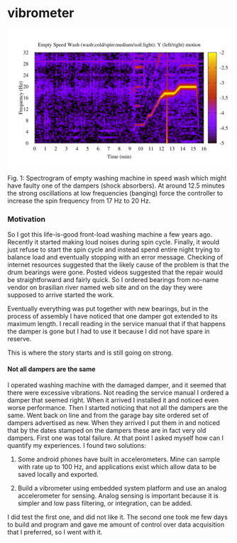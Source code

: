 # vibrometer


![image1](https://github.com/mkostrun/vibrometer/blob/master/art/lg-d1-201901120934-ch2.png?raw=true)

Fig. 1: Spectrogram of empty washing machine in speed wash which might have faulty
one of the dampers (shock absorbers).
At around 12.5 minutes the strong oscillations at low frequencies (banging)
force the controller to increase the spin frequency from 17 Hz to 20 Hz.


### Motivation

So I got this life-is-good front-load washing machine a few years ago. Recently it started making loud
noises during spin cycle. Finally, it would just refuse to start the spin cycle and instead
spend entire night trying to balance load and eventually stopping with an error message.
    Checking of internet resources suggested that the likely cause of the problem is that the
drum bearings were gone. Posted videos suggested that the repair would be straightforward
and fairly quick.
    So I ordered bearings from no-name vendor on brasilian river named web site and on the day
they were supposed to arrive started the work.

Eventually everything was put together with new bearings, but in the process of assembly I have
noticed that one damper got extended to its maximum length. I recall reading in the service
manual that if that happens the damper is gone but I had to use it because I did not have
spare in reserve.

This is where the story starts and is still going on strong.

#### Not all dampers are the same

I operated washing machine with the damaged damper, and it seemed that there
were excessive vibrations.
Not reading the service manual I ordered a damper that seemed right. When it arrived I installed
it and noticed even worse performance. Then I started noticing that not all the dampers
are the same.
Went back on line and from the garage bay site ordered set of dampers advertised as new.
When they arrived I put them in and noticed that by the dates stamped on the dampers
these are in fact very old dampers.
First one was total failure.
At that point I asked myself how can I quantify my experiences.
I found two solutions:

1. Some android phones have built in accelerometers. Mine can sample with rate up to 100 Hz,
and applications exist which allow data to be saved locally and exported.

2. Build a vibrometer using embedded system platform and use an analog accelerometer for
sensing. Analog sensing is important because it is simpler and low pass filtering, or
integration, can be added.

I did test the first one, and did not like it. The second one took me few days to build and
program and gave me amount of control over data acquisition that I preferred, so I went with it.




